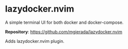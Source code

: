 # lazydocker.nvim

A simple terminal UI for both docker and docker-compose.

**Repository**: <https://github.com/mgierada/lazydocker.nvim>

Adds lazydocker.nvim plugin.
